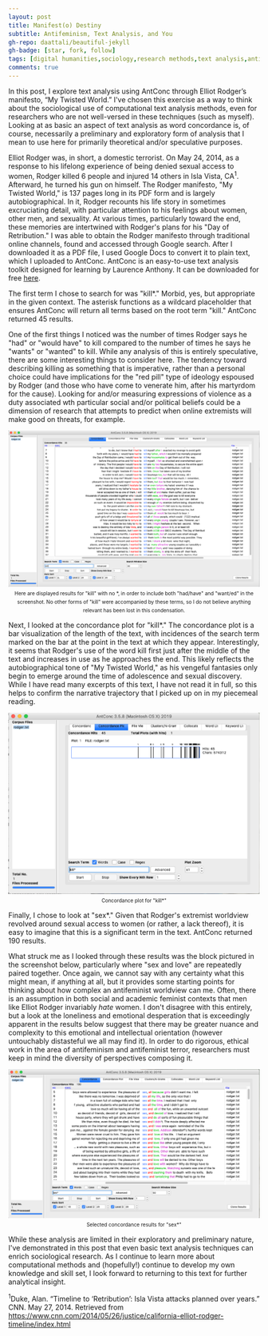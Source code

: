 ```yaml
---
layout: post
title: Manifest(o) Destiny
subtitle: Antifeminism, Text Analysis, and You
gh-repo: daattali/beautiful-jekyll
gh-badge: [star, fork, follow]
tags: [digital humanities,sociology,research methods,text analysis,antifeminism]
comments: true
---
```


In this post, I explore text analysis using AntConc through Elliot Rodger’s manifesto, “My Twisted World.” I've chosen this exercise as a way to think about the sociological use of computational text analysis methods, even for researchers who are not well-versed in these techniques (such as myself). Looking at as basic an aspect of text analysis as word concordance is, of course, necessarily a preliminary and exploratory form of analysis that I mean to use here for primarily theoretical and/or speculative purposes.

Elliot Rodger was, in short, a domestic terrorist. On May 24, 2014, as a response to his lifelong experience of being denied sexual access to women, Rodger killed 6 people and injured 14 others in Isla Vista, CA<sup>1</sup>. Afterward, he turned his gun on himself. The Rodger manifesto, "My Twisted World," is 137 pages long in its PDF form and is largely autobiographical. In it, Rodger recounts his life story in sometimes excruciating detail, with particular attention to his feelings about women, other men, and sexuality. At various times, particularly toward the end, these memories are intertwined with Rodger's plans for his "Day of Retribution." I was able to obtain the Rodger manifesto through traditional online channels, found and accessed through Google search. After I downloaded it as a PDF file, I used Google Docs to convert it to plain text, which I uploaded to AntConc. AntConc is an easy-to-use text analysis toolkit designed for learning by Laurence Anthony. It can be downloaded for free [here](https://www.laurenceanthony.net/software/antconc/).

The first term I chose to search for was "kill*." Morbid, yes, but appropriate in the given context. The asterisk functions as a wildcard placeholder that ensures AntConc will return all terms based on the root term "kill." AntConc returned 45 results.

One of the first things I noticed was the number of times Rodger says he "had" or "would have" to kill compared to the number of times he says he "wants" or "wanted" to kill. While any analysis of this is entirely speculative, there are some interesting things to consider here. The tendency toward describing killing as something that is imperative, rather than a personal choice could have implications for the "red pill" type of ideology espoused by Rodger (and those who have come to venerate him, after his martyrdom for the cause). Looking for and/or measuring expressions of violence as a duty associated wth particular social and/or political beliefs could be a dimension of research that attempts to predict when online extremists will make good on threats, for example.

<p align="center"> 
<img src="/assets/img/killconcordance.png">
<font size="1">Here are displayed results for "kill" with no *, in order to include both "had/have" and "want/ed" in the screenshot. No other forms of "kill" were accompanied by these terms, so I do not believe anything relevant has been lost in this condensation.</font></p>

Next, I looked at the concordance plot for "kill*." The concordance plot is a bar visualization of the length of the text, with incidences of the search term marked on the bar at the point in the text at which they appear. Interestingly, it seems that Rodger's use of the word kill first just after the middle of the text and increases in use as he approaches the end. This likely reflects the autobiographical tone of "My Twisted World," as his vengeful fantasies only begin to emerge around the time of adolescence and sexual discovery. While I have read many excerpts of this text, I have not read it in full, so this helps to confirm the narrative trajectory that I picked up on in my piecemeal reading.

<p align="center"> 
<img src="/assets/img/killconcordanceplot.png">
<font size="1">Concordance plot for "kill*"</font></p>

Finally, I chose to look at "sex*." Given that Rodger's extremist worldview revolved around sexual access to women (or rather, a lack thereof), it is easy to imagine that this is a significant term in the text. AntConc returned 190 results.
 
What struck me as I looked through these results was the block pictured in the screenshot below, particularly where "sex and love" are repeatedly paired together. Once again, we cannot say with any certainty what this might mean, if anything at all, but it provides some starting points for thinking about how complex an antifeminist worldview can me. Often, there is an assumption in both social and academic feminist contexts that men like Elliot Rodger invariably *hate* women. I don't disagree with this entirely, but a look at the loneliness and emotional desperation that is exceedingly apparent in the results below suggest that there may be greater nuance and complexity to this emotional and intellectual orientation (however untouchably distasteful we all may find it). In order to do rigorous, ethical work in the area of antifeminism and antifeminist terror, researchers must keep in mind the diversity of perspectives composing it.
 
 
 <p align="center"> 
<img src="/assets/img/sexandloveconcordance.png">
<font size="1">Selected concordance results for "sex*"</font></p>

While these analysis are limited in their exploratory and preliminary nature, I've demonstrated in this post that even basic text analysis techniques can enrich sociological research. As I continue to learn more about computational methods and (hopefully!) continue to develop my own knowledge and skill set, I look forward to returning to this text for further analytical insight.



























<sup>1</sup>Duke, Alan. “Timeline to ‘Retribution’: Isla Vista attacks planned over years.” CNN. May 27, 2014. Retrieved from https://www.cnn.com/2014/05/26/justice/california-elliot-rodger-timeline/index.html 
